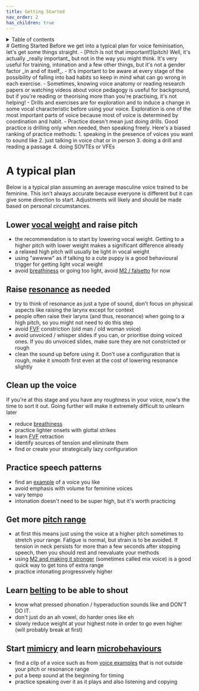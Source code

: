 ```yaml
---
title: Getting Started
nav_order: 2
has_children: true
---
```

<details closed markdown="block">
  <summary>
    Table of contents
  </summary>
{: .text-delta }
1. TOC
{:toc}
</details>
# Getting Started
Before we get into a typical plan for voice feminisation, let's get some things straight.
- [Pitch is not that important!](pitch) Well, it's actually _really important_ but not in the way you might think. It's very useful for training, intonation and a few other things, but it's not a gender factor _in and of itself_.
- It's important to be aware at every stage of the possibility of falling into bad habits so keep in mind what can go wrong in each exercise.
- Sometimes, knowing voice anatomy or reading research papers or watching videos about voice pedagogy is useful for background, but if you're reading or theorising more than you're practising, it's not helping!
- Drills and exercises are for exploration and to induce a change in some vocal characteristic before using your voice. Exploration is one of the most important parts of voice because most of voice is determined by coordination and habit.
- Practice doesn't mean just doing drills. Good practice is drilling only when needed, then speaking freely. Here's a biased ranking of practice methods:
  1. speaking in the presence of voices you want to sound like
  2. just talking in voice chat or in person
  3. doing a drill and reading a passage
  4. doing SOVTEs or VFEs

# A typical plan
Below is a typical plan assuming an average masculine voice trained to be feminine. This isn't always accurate because everyone is different but it can give some direction to start. Adjustments will likely and should be made based on personal circumstances.

## Lower [vocal weight](/wiki/pages/vocal-weight) and raise pitch
- the recommendation is to start by lowering vocal weight. Getting to a higher pitch with lower weight makes a significant difference already
- a relaxed high pitch will usually be light in vocal weight
- using "awwww" as if talking to a cute puppy is a good behavioural trigger for getting light vocal weight
- avoid [breathiness](/wiki/pages/clarity/breathiness) or going too light, avoid [M2 / falsetto](/wiki/pages/other-resources/mechanisms) for now

## Raise [resonance](/wiki/pages/resonance) as needed
- try to think of resonance as just a type of sound, don't focus on physical aspects like raising the larynx except for context
- people often raise their larynx (and thus, resonance) when going to a high pitch, so you might not need to do this step
- avoid [FVF](/wiki/pages/clarity/FVF) constriction (old man / old woman voice)
- avoid unvoiced / whisper slides if you can, or prioritise doing voiced ones. If you do unvoiced slides, make sure they are not constricted or rough
- clean the sound up before using it. Don't use a configuration that is rough, make it smooth first even at the cost of lowering resonance slightly

## Clean up the voice
If you're at this stage and you have any roughness in your voice, now's the time to sort it out. Going further will make it extremely difficult to unlearn later

- reduce [breathiness](/wiki/pages/clarity/breathiness)
- practice lighter onsets with glottal strikes
- learn [FVF](/wiki/pages/clarity/FVF) retraction
- identify sources of tension and eliminate them
- find or create your strategically lazy configuration

## Practice speech patterns
- find an [example](/wiki/pages/voice-examples) of a voice you like
- avoid emphasis with volume for feminine voices
- vary tempo
- intonation doesn't need to be super high, but it's worth practicing

## Get more [pitch range](/wiki/pages/pitch-range)
- at first this means just using the voice at a higher pitch sometimes to stretch your range. Fatigue is normal, but strain is to be avoided. If tension in neck persists for more than a few seconds after stopping speech, then you should rest and reevaluate your methods
- using [M2 and making it stronger](/wiki/pages/pitch-range/strong-m2) (sometimes called mix voice) is a good quick way to get tons of extra range
- practice intonating progressively higher

## Learn [belting](/wiki/pages/pitch-range/belting) to be able to shout
- know what pressed phonation / hyperaduction sounds like and DON'T DO IT.
- don't just do an ah vowel, do harder ones like eh
- slowly reduce weight at your highest note in order to go even higher (will probably break at first)

## Start [mimicry](/wiki/pages/microbehaviours/mimicry) and learn [microbehaviours](/wiki/pages/microbehaviours)
- find a clip of a voice such as from [voice examples](/wiki/pages/voice-examples) that is not outside your pitch or resonance range
- put a beep sound at the beginning for timing
- practice speaking over it as it plays and also listening and copying
